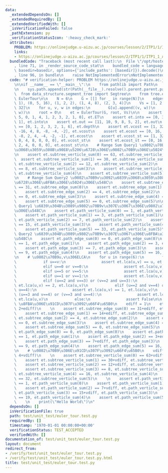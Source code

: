```yaml
---
data:
  _extendedDependsOn: []
  _extendedRequiredBy: []
  _extendedVerifiedWith: []
  _isVerificationFailed: false
  _pathExtension: py
  _verificationStatusIcon: ':heavy_check_mark:'
  attributes:
    PROBLEM: https://onlinejudge.u-aizu.ac.jp/courses/lesson/2/ITP1/1/ITP1_1_A
    links:
    - https://onlinejudge.u-aizu.ac.jp/courses/lesson/2/ITP1/1/ITP1_1_A
  bundledCode: "Traceback (most recent call last):\n  File \"/opt/hostedtoolcache/PyPy/3.10.13/x64/lib/pypy3.10/site-packages/onlinejudge_verify/documentation/build.py\"\
    , line 71, in _render_source_code_stat\n    bundled_code = language.bundle(stat.path,\
    \ basedir=basedir, options={'include_paths': [basedir]}).decode()\n  File \"/opt/hostedtoolcache/PyPy/3.10.13/x64/lib/pypy3.10/site-packages/onlinejudge_verify/languages/python.py\"\
    , line 96, in bundle\n    raise NotImplementedError\nNotImplementedError\n"
  code: "# verification-helper: PROBLEM https://onlinejudge.u-aizu.ac.jp/courses/lesson/2/ITP1/1/ITP1_1_A\n\
    \n\nif __name__ == \"__main__\":\n    from pathlib import Path\n    import sys\n\
    \n    sys.path.append(str(Path(__file__).resolve().parent.parent.parent))\n  \
    \  from data_structure.segment_tree import Segtree\n    from tree.euler_tour import\
    \ EulerTour\n\n    N = 6\n    G = [[] for _ in range(N)]\n    edges = [(0, 1,\
    \ 1), (0, 5, 16), (1, 2, 2), (1, 4, 8), (2, 3, 4)]\n    Vs = [1, 2, 4, 8, 16,\
    \ 32]\n    for u, v, w in edges:\n        G[u].append((v, w))\n        G[v].append((u,\
    \ w))\n    root = 0\n    et = EulerTour(G, root, Vs)\n\n    assert et.ET == [0,\
    \ 5, 0, 1, 4, 1, 2, 3, 2, 1, 0], et.ET\n    assert et.into == [0, 3, 6, 7, 4,\
    \ 1], et.into\n    assert et.out == [11, 10, 9, 8, 5, 2], et.out\n    assert et.depth\
    \ == [0, 1, 2, 3, 2, 1, 6], et.depth\n    assert et.vcost == [1, 32, -32, 2, 16,\
    \ -16, 4, 8, -8, -4, -2], et.vcost\n    assert et.ecost == [0, 16, -16, 1, 8,\
    \ -8, 2, 4, -4, -2, -1], et.ecost\n    assert et.vcost_st == [1, 32, 0, 2, 16,\
    \ 0, 4, 8, 0, 0, 0], et.vcost_st\n    assert et.ecost_st == [0, 16, 0, 1, 8, 0,\
    \ 2, 4, 0, 0, 0], et.ecost_st\n\n    # Range Sum Query1 \u9802\u70B9v\u3092\u6839\
    \u3068\u3059\u308B\u90E8\u5206\u6728\u306E\u9802\u70B9\u306E\u5024\u306E\u548C\
    \n    assert et.subtree_verticle_sum(0) == 63, et.subtree_verticle_sum(0)\n  \
    \  assert et.subtree_verticle_sum(1) == 30, et.subtree_verticle_sum(1)\n    assert\
    \ et.subtree_verticle_sum(2) == 12, et.subtree_verticle_sum(2)\n    assert et.subtree_verticle_sum(3)\
    \ == 8, et.subtree_verticle_sum(3)\n    assert et.subtree_verticle_sum(4) == 16,\
    \ et.subtree_verticle_sum(4)\n    assert et.subtree_verticle_sum(5) == 32, et.subtree_verticle_sum(5)\n\
    \n    # Range Sum Query2 \u9802\u70B9v\u3092\u6839\u3068\u3059\u308B\u90E8\u5206\
    \u6728\u306E\u8FBA\u306E\u5024\u306E\u548C\n    assert et.subtree_edge_sum(0)\
    \ == 31, et.subtree_edge_sum(0)\n    assert et.subtree_edge_sum(1) == 14, et.subtree_edge_sum(1)\n\
    \    assert et.subtree_edge_sum(2) == 4, et.subtree_edge_sum(2)\n    assert et.subtree_edge_sum(3)\
    \ == 0, et.subtree_edge_sum(3)\n    assert et.subtree_edge_sum(4) == 0, et.subtree_edge_sum(4)\n\
    \    assert et.subtree_edge_sum(5) == 0, et.subtree_edge_sum(5)\n\n    # Path\
    \ Query1 \u6839\u304B\u3089\u9802\u70B9v\u307E\u3067\u306E\u9802\u70B9\u306E\u5024\
    \u306E\u548C\n    assert et.path_verticle_sum(0) == 1, et.path_verticle_sum(0)\n\
    \    assert et.path_verticle_sum(1) == 3, et.path_verticle_sum(1)\n    assert\
    \ et.path_verticle_sum(2) == 7, et.path_verticle_sum(2)\n    assert et.path_verticle_sum(3)\
    \ == 15, et.path_verticle_sum(3)\n    assert et.path_verticle_sum(4) == 19, et.path_verticle_sum(4)\n\
    \    assert et.path_verticle_sum(5) == 33, et.path_verticle_sum(5)\n\n    # Path\
    \ Query2 \u6839\u304B\u3089\u9802\u70B9v\u307E\u3067\u306E\u8FBA\u306E\u5024\u306E\
    \u548C\n    assert et.path_edge_sum(0) == 0, et.path_edge_sum(0)\n    assert et.path_edge_sum(1)\
    \ == 1, et.path_edge_sum(1)\n    assert et.path_edge_sum(2) == 3, et.path_edge_sum(2)\n\
    \    assert et.path_edge_sum(3) == 7, et.path_edge_sum(3)\n    assert et.path_edge_sum(4)\
    \ == 9, et.path_edge_sum(4)\n    assert et.path_edge_sum(5) == 16, et.path_edge_sum(5)\n\
    \n    # \u9802\u70B9u,v\u306ELCA\n    for u in range(6):\n        for v in range(6):\n\
    \            if u==v:\n                assert et.lca(u,v) == u, et.lca(u,v)\n\
    \            elif u==0 or v==0:\n                assert et.lca(u,v) == 0, et.lca(u,v)\n\
    \            elif u==5 or v==5:\n                assert et.lca(u,v) == 0, et.lca(u,v)\n\
    \            elif u==1 or v==1:\n                assert et.lca(u,v) == 1, et.lca(u,v)\n\
    \            elif (u==2 and v==3) or (v==2 and u==3):\n                assert\
    \ et.lca(u,v) == 2, et.lca(u,v)\n            elif (u==2 and v==4) or (v==2 and\
    \ u==4):\n                assert et.lca(u,v) == 1, et.lca(u,v)\n            elif\
    \ (u==3 and v==4) or (v==3 and u==4):\n                assert et.lca(u,v) == 1,\
    \ et.lca(u,v)\n            else:\n                assert False\n\n    \n    #\
    \ \u8FBA\u306E\u91CD\u307F\u3092\u66F4\u65B0\n    ediff = 1\n    et.update_parent_edge(2,\
    \ 2+ediff)\n    \n    assert et.subtree_edge_sum(0) == 31+ediff, et.subtree_edge_sum(0)\n\
    \    assert et.subtree_edge_sum(1) == 14+ediff, et.subtree_edge_sum(1)\n    assert\
    \ et.subtree_edge_sum(2) == 4, et.subtree_edge_sum(2)\n    assert et.subtree_edge_sum(3)\
    \ == 0, et.subtree_edge_sum(3)\n    assert et.subtree_edge_sum(4) == 0, et.subtree_edge_sum(4)\n\
    \    assert et.subtree_edge_sum(5) == 0, et.subtree_edge_sum(5)\n    \n    assert\
    \ et.path_edge_sum(0) == 0, et.path_edge_sum(0)\n    assert et.path_edge_sum(1)\
    \ == 1, et.path_edge_sum(1)\n    assert et.path_edge_sum(2) == 3+ediff, et.path_edge_sum(2)\n\
    \    assert et.path_edge_sum(3) == 7+ediff, et.path_edge_sum(3)\n    assert et.path_edge_sum(4)\
    \ == 9, et.path_edge_sum(4)\n    assert et.path_edge_sum(5) == 16, et.path_edge_sum(5)\n\
    \n    # \u9802\u70B9\u306E\u91CD\u307F\u3092\u66F4\u65B0\n    vdiff = 1\n    et.update_verticle(2,\
    \ 4+vdiff)\n    \n    assert et.subtree_verticle_sum(0) == 63+vdiff, et.subtree_verticle_sum(0)\n\
    \    assert et.subtree_verticle_sum(1) == 30+vdiff, et.subtree_verticle_sum(1)\n\
    \    assert et.subtree_verticle_sum(2) == 12+vdiff, et.subtree_verticle_sum(2)\n\
    \    assert et.subtree_verticle_sum(3) == 8, et.subtree_verticle_sum(3)\n    assert\
    \ et.subtree_verticle_sum(4) == 16, et.subtree_verticle_sum(4)\n    assert et.subtree_verticle_sum(5)\
    \ == 32, et.subtree_verticle_sum(5)\n    \n    assert et.path_verticle_sum(0)\
    \ == 1, et.path_verticle_sum(0)\n    assert et.path_verticle_sum(1) == 3, et.path_verticle_sum(1)\n\
    \    assert et.path_verticle_sum(2) == 7+vdiff, et.path_verticle_sum(2)\n    assert\
    \ et.path_verticle_sum(3) == 15+vdiff, et.path_verticle_sum(3)\n    assert et.path_verticle_sum(4)\
    \ == 19, et.path_verticle_sum(4)\n    assert et.path_verticle_sum(5) == 33, et.path_verticle_sum(5)\n\
    \    \n    print(\"Hello World\")\n"
  dependsOn: []
  isVerificationFile: true
  path: test/unit_test/euler_tour.test.py
  requiredBy: []
  timestamp: '1970-01-01 00:00:00+00:00'
  verificationStatus: TEST_ACCEPTED
  verifiedWith: []
documentation_of: test/unit_test/euler_tour.test.py
layout: document
redirect_from:
- /verify/test/unit_test/euler_tour.test.py
- /verify/test/unit_test/euler_tour.test.py.html
title: test/unit_test/euler_tour.test.py
---
```

